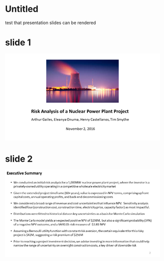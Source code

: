 Untitled
================

test that presentation slides can be rendered

# slide 1

![intro-slide](https://github.com/hcastel1/RealRisk-PowerPlantNPV/blob/master/Presentation/presentation_files/Slide1.PNG)

# slide 2

![slide-2](https://github.com/hcastel1/RealRisk-PowerPlantNPV/blob/master/Presentation/presentation_files/Slide2.PNG)
